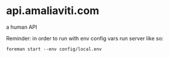 api.amaliaviti.com
==================

a human API

Reminder: in order to run with env config vars run server like so:
```
foreman start --env config/local.env
```
